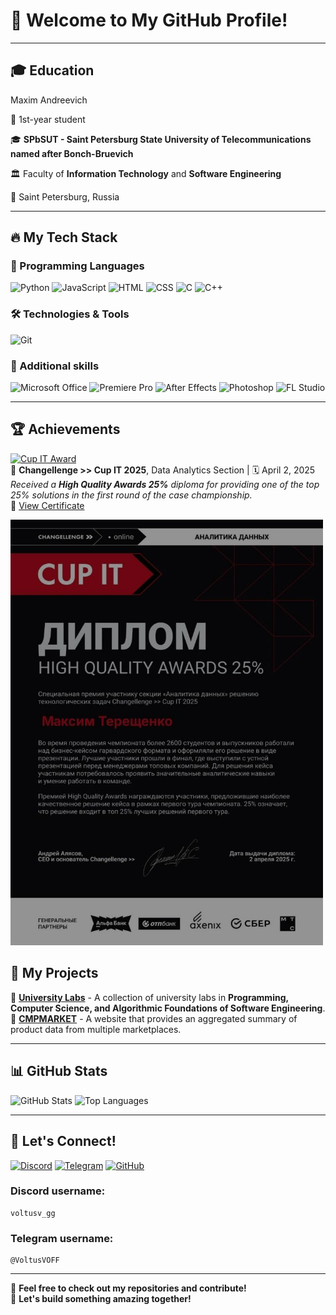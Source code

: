 # 🚀 Welcome to My GitHub Profile!

---

## 🎓 Education

Maxim Andreevich

📅 1st-year student  

🎓 **SPbSUT - Saint Petersburg State University of Telecommunications named after Bonch-Bruevich**  

🏛  Faculty of **Information Technology** and **Software Engineering**  

📍 Saint Petersburg, Russia

---

## 🔥 My Tech Stack

### 🚀 Programming Languages
![Python](https://img.shields.io/badge/Python-3776AB?style=for-the-badge&logo=python&logoColor=white)
![JavaScript](https://img.shields.io/badge/JavaScript-F7DF1E?style=for-the-badge&logo=javascript&logoColor=black)
![HTML](https://img.shields.io/badge/HTML-E34F26?style=for-the-badge&logo=html5&logoColor=white)
![CSS](https://img.shields.io/badge/CSS-1572B6?style=for-the-badge&logo=css3&logoColor=white)
![C](https://img.shields.io/badge/C-A8B9CC?style=for-the-badge&logo=c&logoColor=white)
![C++](https://img.shields.io/badge/C%2B%2B-00599C?style=for-the-badge&logo=c%2B%2B&logoColor=white)

### 🛠️ Technologies & Tools
![Git](https://img.shields.io/badge/Git-F05032?style=for-the-badge&logo=git&logoColor=white)

### 🎨 Additional skills
![Microsoft Office](https://img.shields.io/badge/Microsoft%20Office-D83B01?style=for-the-badge&logo=microsoftoffice&logoColor=white)
![Premiere Pro](https://img.shields.io/badge/Adobe%20Premiere%20Pro-9999FF?style=for-the-badge&logo=adobepremierepro&logoColor=white)
![After Effects](https://img.shields.io/badge/Adobe%20After%20Effects-9999FF?style=for-the-badge&logo=adobeaftereffects&logoColor=white)
![Photoshop](https://img.shields.io/badge/Adobe%20Photoshop-31A8FF?style=for-the-badge&logo=adobephotoshop&logoColor=white)
![FL Studio](https://img.shields.io/badge/FL%20Studio-FF7900?style=for-the-badge&logo=flstudio&logoColor=white)

---

## 🏆 Achievements

[![Cup IT Award](https://img.shields.io/badge/Changellenge%20Cup%20IT-Top%2025%25%20Award-800000?style=for-the-badge&logo=matrix&logoColor=white)](./certificates/changellenge_cupit_2025.png)  
📍 **Changellenge >> Cup IT 2025**, Data Analytics Section | 🗓️ April 2, 2025  
_Received a **High Quality Awards 25%** diploma for providing one of the top 25% solutions in the first round of the case championship._  
📄 [View Certificate](./certificates/changellenge_cupit_2025.png)

<img src="./certificates/changellenge_cupit_2025.png" alt="Cup IT Certificate" width="500"/>

## 📌 My Projects
🔹 **[University Labs](#)** - A collection of university labs in **Programming, Computer Science, and Algorithmic Foundations of Software Engineering**.  
🔹 **[CMPMARKET](#)** - A website that provides an aggregated summary of product data from multiple marketplaces.  

---

## 📊 GitHub Stats
![GitHub Stats](https://github-readme-stats.vercel.app/api?username=VoltusV5&show_icons=true&theme=tokyonight)
![Top Languages](https://github-readme-stats.vercel.app/api/top-langs/?username=VoltusV5&layout=compact&theme=tokyonight)

---

## 💬 Let's Connect!
[![Discord](https://img.shields.io/badge/Discord-5865F2?style=for-the-badge&logo=discord&logoColor=white)](https://discord.com/users/455333624318001163)
[![Telegram](https://img.shields.io/badge/Telegram-26A5E4?style=for-the-badge&logo=telegram&logoColor=white)](https://t.me/VoltusVOFF)
[![GitHub](https://img.shields.io/badge/GitHub-181717?style=for-the-badge&logo=github&logoColor=white)](https://github.com/VoltusV5)
###  Discord username:
```
voltusv_gg
```
###  Telegram username:
```
@VoltusVOFF
```
---
🌟 **Feel free to check out my repositories and contribute!**  
🚀 **Let's build something amazing together!**
